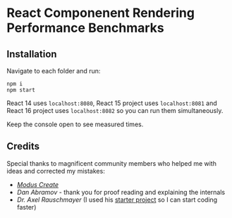# React Componenent Rendering Performance Benchmarks

## Installation

Navigate to each folder and run:

```
npm i
npm start
```

React 14 uses `localhost:8080`, React 15 project uses `localhost:8081` and  React 16 project uses `localhost:8082` so you can run them simultaneously. 

Keep the console open to see measured times. 

## Credits
Special thanks to magnificent community members who helped me with ideas and corrected my mistakes:

* *[Modus Create](https://moduscreate.com)*
* *Dan Abramov* - thank you for proof reading and explaining the internals
* *Dr. Axel Rauschmayer* (I used his [starter project](https://github.com/rauschma/react-starter-project) so I can start coding faster)
